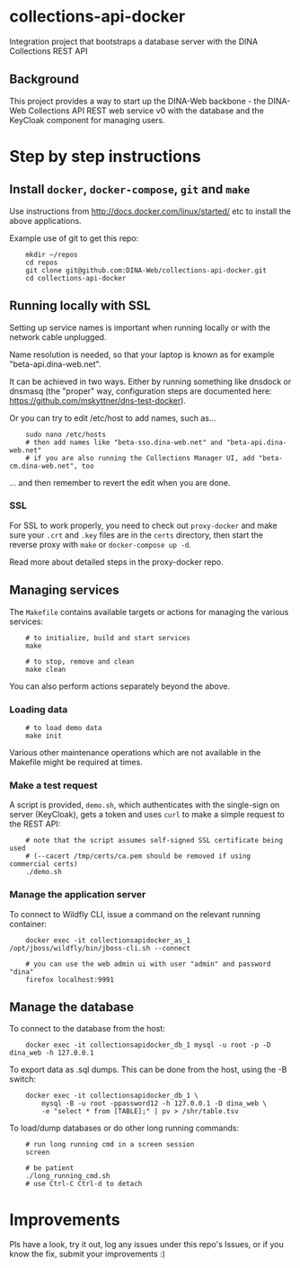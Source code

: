 # collections-api-docker

Integration project that bootstraps a database server with the DINA Collections REST API

## Background

This project provides a way to start up the DINA-Web backbone - the DINA-Web Collections API REST web service v0 with the database and the KeyCloak component for managing users.

# Step by step instructions

## Install `docker`, `docker-compose`, `git` and `make`

Use instructions from <http://docs.docker.com/linux/started/> etc to install the above applications.

Example use of git to get this repo:

		mkdir ~/repos
		cd repos
		git clone git@github.com:DINA-Web/collections-api-docker.git
		cd collections-api-docker

## Running locally with SSL

Setting up service names is important when running locally or with the network cable unplugged.

Name resolution is needed, so that your laptop is known as for example "beta-api.dina-web.net".

It can be achieved in two ways. Either by running something like dnsdock or dnsmasq (the "proper" way, configuration steps are documented here: https://github.com/mskyttner/dns-test-docker).

Or you can try to edit /etc/host to add names, such as...

		sudo nano /etc/hosts
		# then add names like "beta-sso.dina-web.net" and "beta-api.dina-web.net"
		# if you are also running the Collections Manager UI, add "beta-cm.dina-web.net", too

... and then remember to revert the edit when you are done.

### SSL

For SSL to work properly, you need to check out `proxy-docker` and make sure your `.crt` and `.key` files are in the `certs` directory, then start the reverse proxy with `make` or `docker-compose up -d`. 

Read more about detailed steps in the proxy-docker repo.

## Managing services

The `Makefile` contains available targets or actions for managing the various services:

		# to initialize, build and start services		
		make 
		
		# to stop, remove and clean
		make clean

You can also perform actions separately beyond the above.

### Loading data

		# to load demo data
		make init

Various other maintenance operations which are not available in the Makefile might be required at times.

### Make a test request

A script is provided, `demo.sh`, which authenticates with the single-sign on server (KeyCloak), gets a token and uses `curl` to make a simple request to the REST API:

		# note that the script assumes self-signed SSL certificate being used
		# (--cacert /tmp/certs/ca.pem should be removed if using commercial certs)
		./demo.sh

### Manage the application server
	
To connect to Wildfly CLI, issue a command on the relevant running container:
	
		docker exec -it collectionsapidocker_as_1 /opt/jboss/wildfly/bin/jboss-cli.sh --connect

		# you can use the web admin ui with user "admin" and password "dina"
		firefox localhost:9991

## Manage the database

To connect to the database from the host:
	
		docker exec -it collectionsapidocker_db_1 mysql -u root -p -D dina_web -h 127.0.0.1
  	
To export data as .sql dumps. This can be done from the host, using the -B switch:
	 
	  	docker exec -it collectionsapidocker_db_1 \
			mysql -B -u root -ppassword12 -h 127.0.0.1 -D dina_web \
			-e "select * from [TABLE];" | pv > /shr/table.tsv

To load/dump databases or do other long running commands:

	  	# run long running cmd in a screen session
	  	screen
  	
	  	# be patient
	  	./long_running_cmd.sh
	  	# use Ctrl-C Ctrl-d to detach


# Improvements

Pls have a look, try it out, log any issues under this repo's Issues, or if you know the fix, submit your improvements :) 


